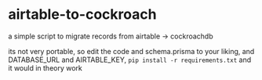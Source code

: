 # airtable-to-cockroach
a simple script to migrate records from airtable -> cockroachdb

its not very portable, so edit the code and schema.prisma to your liking, and DATABASE_URL and AIRTABLE_KEY, `pip install -r requirements.txt` and it would in theory work
